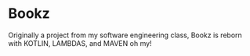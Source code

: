 # Bookz

Originally a project from my software engineering class, Bookz is reborn with KOTLIN, LAMBDAS, and MAVEN oh my!
